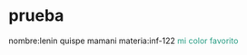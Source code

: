 # prueba
nombre:lenin quispe mamani
materia:inf-122
<span style="color: #289D84">mi color favorito</span>